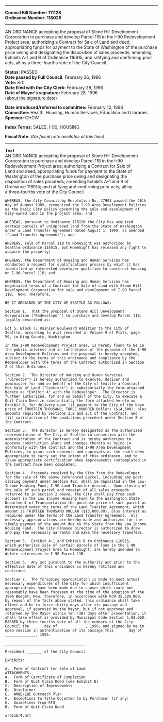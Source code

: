 * * * * *  
  
**Council Bill Number: [](#h0)[](#h2)111128**   
**Ordinance Number: 118025**  
  
* * * * *  
  
AN ORDINANCE accepting the proposal of Stone Hill Development Corporation to purchase and develop Parcel 11B in the I-90 Redevelopment Project area; authorizing a Contract for Sale of Land and deed; appropriating funds for payment to the State of Washington of the purchase price owing and designating the disposition of sales proceeds; amending Exhibits A-1 and B of Ordinance 116915; and ratifying and confirming prior acts, all by a three-fourths vote of the City Council.  
  
**Status:** PASSED   
**Date passed by Full Council:** February 26, 1996   
**Vote:** 8-0   
**Date filed with the City Clerk:** February 28, 1996   
**Date of Mayor's signature:** February 28, 1996   
[(about the signature date)](/~public/approvaldate.htm)   
  
  
**Date introduced/referred to committee:** February 12, 1996   
**Committee:** Health, Housing, Human Services, Education and Libraries   
**Sponsor:** CHOW   
  
**Index Terms:** SALES, I-90, HOUSING  
  
**Fiscal Note:** *(No fiscal note available at this time)*  
  
* * * * *  
  
**Text**  
    AN ORDINANCE accepting the proposal of Stone Hill Development  
    Corporation to purchase and develop Parcel 11B in the I-90  
    Redevelopment Project area; authorizing a Contract for Sale of  
    Land and deed; appropriating funds for payment to the State of  
    Washington of the purchase price owing and designating the  
    disposition of sales proceeds; amending Exhibits A-1 and B of  
    Ordinance 116915; and ratifying and confirming prior acts, all by  
    a three-fourths vote of the City Council.  
  
    WHEREAS, the City Council by Resolution No. 27901 passed the 28th  
    day of August 1989, recognized the I-90 Area Development Policies  
    as the basic City policy governing the sale and development of  
    City-owned land in the project area; and  
  
    WHEREAS, pursuant to Ordinance 115220 the City has acquired  
    certain parcels of unimproved land from the State of Washington  
    under a Land Transfer Agreement dated August 1, 1990, as amended  
    ("Land Transfer Agreement"); and  
  
    WHEREAS, sale of Parcel 11B to HomeSight was authorized by  
    Seattle Ordinance 116915, but HomeSight has released any right to  
    acquire the property;  
  
    WHEREAS, the Department of Housing and Human Services has  
    conducted a request for qualifications process by which it has  
    identified an interested developer qualified to construct housing  
    on I-90 Parcel 11B; and  
  
    WHEREAS, the Department of Housing and Human Services has  
    negotiated terms of a Contract for Sale of Land with Stone Hill  
    Development Corporation for sale and development of I-90 Parcel  
    11B;  Now, Therefore,  
  
    BE IT ORDAINED BY THE CITY OF SEATTLE AS FOLLOWS:  
  
    Section 1.  That the proposal of Stone Hill Development  
    Corporation ("Redeveloper") to purchase and develop Parcel 11B,  
    legally described as:  
  
    Lot 5, Block 7, Rainier Boulevard Addition to the City of  
    Seattle, according to plat recorded in Volume 9 of Plats, page  
    59, in King County, Washington  
  
    in the I-90 Redevelopment Project area, is hereby found to be in  
    the public interest and in furtherance of the purpose of the I-90  
    Area Development Policies and the proposal is hereby accepted,  
    subject to the terms of this ordinance and compliance by the  
    Redeveloper with the terms of the Contract authorized in Section  
    2 of this Ordinance.  
  
    Section 2.  The Director of Housing and Human Services  
    ("Director") is hereby authorized to execute, deliver and  
    administer for and on behalf of the City of Seattle a Contract  
    For Sale of Land ("Contract") in substantially the form attached  
    hereto as "Exhibit A" with the Redeveloper.  The Director is  
    further authorized, for and on behalf of the City, to execute a  
    Quit Claim Deed in substantially the form attached hereto as  
    Exhibit B, for delivery upon (i) payment to the City of the base  
    price of FOURTEEN THOUSAND, THREE HUNDRED Dollars ($14,300), plus  
    amounts required by Sections 2.B and 2.C of the Contract, and  
    (ii) satisfaction of the conditions precedent under Section 5 of  
    the Contract.  
  
    Section 3.  The Director is hereby designated as the authorized  
    representative of The City of Seattle in connection with the  
    administration of the Contract and is hereby authorized to  
    approve construction plans and changes thereto as being in  
    conformity with the Contract and the I-90 Area Development  
    Policies, to grant such consents and approvals as she shall deem  
    appropriate to carry out the intent of this ordinance, and to  
    issue appropriate certification when improvements contemplated in  
    the Contract have been completed.  
  
    Section 4.  Proceeds received by the City from the Redeveloper  
    for the sale of the above referenced parcel, including any post-  
    closing payment under Section 402, shall be deposited in the Low-  
    Income Housing Fund, I-90 Land Transfer Account.  Upon closing of  
    the sale of such parcel and receipt of all sales proceeds  
    referred to in Section 2 above, the City shall pay from such  
    account in the Low Income Housing Fund to the Washington State  
    Department of Transportation the purchase price of such parcel as  
    determined under the terms of the Land Transfer Agreement, which  
    amount is THIRTEEN THOUSAND DOLLAR ($13,000.00), plus interest as  
    required under the terms of the Land Transfer Agreement.  All  
    necessary appropriations are hereby made and authorized for the  
    timely payment of the amount due to the State from the Low Income  
    Housing Fund.  The City Finance Director is authorized to draw  
    and pay the necessary warrants and make the necessary transfers.  
  
    Section 5.  Exhibit A-1 and Exhibit B to Ordinance 116915,  
    which authorizes sale of certain parcels of land in the I-90  
    Redevelopment Project Area to HomeSight, are hereby amended to  
    delete references to I-90 Parcel 11B.  
  
    Section 6.  Any act pursuant to the authority and prior to the  
    effective date of this ordinance is hereby ratified and  
    confirmed.  
  
    Section 7.  The foregoing appropriation is made to meet actual  
    necessary expenditures of the City for which insufficient  
    appropriations have been made due to causes which could not  
    reasonably have been foreseen at the time of the adoption of the  
    1996 Budget; Now, therefore, in accordance with RCW 35.32A.060,  
    by reason of the facts above stated, this ordinance shall take  
    effect and be in force thirty days after its passage and  
    approval, if approved by the Mayor; but if not approved and  
    returned by the Mayor within ten (10) days after presentation, it  
    shall take effect as provided by Municipal Code Section 1.04.020.  
    PASSED by three-fourths vote of all the members of the City  
    Council the       day of             , 1996, and signed by me in  
    open session in authentication of its passage this       day of  
    ______________, 1996.  
  
    _____________________________________  
  
    President _______ of the City Council  
  
    Exhibits:  
  
    A.  Form of Contract for Sale of Land  
    ATTACHMENTS:  
    A.  Form of Certificate of Completion  
    B.  Form of Quit Claim Deed [see Exhibit B]  
    C.  Description of Improvements  
    D.  Disclaimer  
    E.  WMBE/LBE Outreach Plan  
    F.  Exceptions to Title Objected to by Purchaser (if any)  
    G.  Guidelines from RFQ  
    B.  Form of Quit Claim Deed  
  
    ord11br4.hrt  
